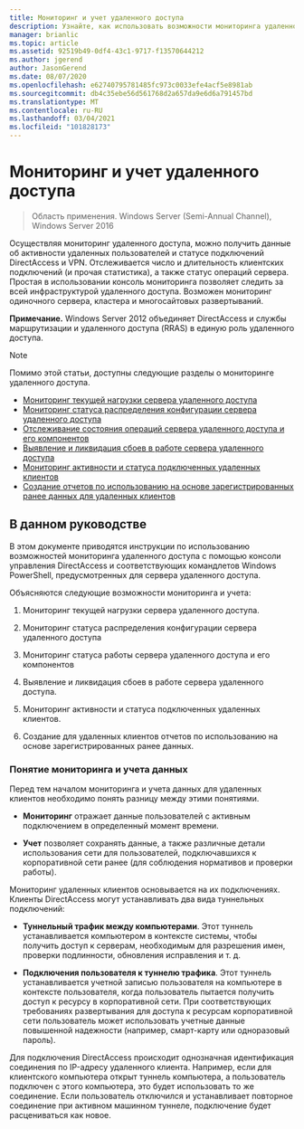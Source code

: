 ```yaml
---
title: Мониторинг и учет удаленного доступа
description: Узнайте, как использовать возможности мониторинга удаленного доступа с помощью консоли управления DirectAccess и соответствующих командлетов Windows PowerShell.
manager: brianlic
ms.topic: article
ms.assetid: 92519b49-0df4-43c1-9717-f13570644212
ms.author: jgerend
author: JasonGerend
ms.date: 08/07/2020
ms.openlocfilehash: e62740795781485fc973c0033efe4acf5e8981ab
ms.sourcegitcommit: db4c35ebe56d561768d2a657da9e6d6a791457bd
ms.translationtype: MT
ms.contentlocale: ru-RU
ms.lasthandoff: 03/04/2021
ms.locfileid: "101828173"
---
```

# <a name="use-remote-access-monitoring-and-accounting"></a>Мониторинг и учет удаленного доступа

>Область применения. Windows Server (Semi-Annual Channel), Windows Server 2016

Осуществляя мониторинг удаленного доступа, можно получить данные об активности удаленных пользователей и статусе подключений DirectAccess и VPN. Отслеживается число и длительность клиентских подключений (и прочая статистика), а также статус операций сервера. Простая в использовании консоль мониторинга позволяет следить за всей инфраструктурой удаленного доступа. Возможен мониторинг одиночного сервера, кластера и многосайтовых развертываний.

**Примечание.** Windows Server 2012 объединяет DirectAccess и службы маршрутизации и удаленного доступа (RRAS) в единую роль удаленного доступа.

> [!NOTE]
> Помимо этой статьи, доступны следующие разделы о мониторинге удаленного доступа.
>
> -   [Мониторинг текущей нагрузки сервера удаленного доступа](Monitor-the-existing-load-on-the-Remote-Access-server.md)
> -   [Мониторинг статуса распределения конфигурации сервера удаленного доступа](Monitor-the-configuration-distribution-status-of-the-Remote-Access-server.md)
> -   [Отслеживание состояния операций сервера удаленного доступа и его компонентов](Monitor-the-operations-status-of-the-Remote-Access-server-and-its-components.md)
> -   [Выявление и ликвидация сбоев в работе сервера удаленного доступа](Identify-and-resolve-Remote-Access-server-operations-problems.md)
> -   [Мониторинг активности и статуса подключенных удаленных клиентов](Monitor-connected-remote-clients-for-activity-and-status.md)
> -   [Создание отчетов по использованию на основе зарегистрированных ранее данных для удаленных клиентов](Generate-a-usage-report-for-remote-clients-using-historical-data.md)

## <a name="in-this-guide"></a>В данном руководстве
В этом документе приводятся инструкции по использованию возможностей мониторинга удаленного доступа с помощью консоли управления DirectAccess и соответствующих командлетов Windows PowerShell, предусмотренных для сервера удаленного доступа.

Объясняются следующие возможности мониторинга и учета:

1.  Мониторинг текущей нагрузки сервера удаленного доступа.

2.  Мониторинг статуса распределения конфигурации сервера удаленного доступа

3.  Мониторинг статуса работы сервера удаленного доступа и его компонентов

4.  Выявление и ликвидация сбоев в работе сервера удаленного доступа.

5.  Мониторинг активности и статуса подключенных удаленных клиентов.

6.  Создание для удаленных клиентов отчетов по использованию на основе зарегистрированных ранее данных.

### <a name="understand-monitoring-and-accounting"></a>Понятие мониторинга и учета данных
Перед тем началом мониторинга и учета данных для удаленных клиентов необходимо понять разницу между этими понятиями.

-   **Мониторинг** отражает данные пользователей с активным подключением в определенный момент времени.

-   **Учет** позволяет сохранять данные, а также различные детали использования сети для пользователей, подключавшихся к корпоративной сети ранее (для соблюдения нормативов и проверки работы).

Мониторинг удаленных клиентов основывается на их подключениях. Клиенты DirectAccess могут устанавливать два вида туннельных подключений:

-   **Туннельный трафик между компьютерами**. Этот туннель устанавливается компьютером в контексте системы, чтобы получить доступ к серверам, необходимым для разрешения имен, проверки подлинности, обновления исправления и т. д.

-   **Подключения пользователя к туннелю трафика**. Этот туннель устанавливается учетной записью пользователя на компьютере в контексте пользователя, когда пользователь пытается получить доступ к ресурсу в корпоративной сети. При соответствующих требованиях развертывания для доступа к ресурсам корпоративной сети пользователь может использовать учетные данные повышенной надежности (например, смарт-карту или одноразовый пароль).

Для подключения DirectAccess происходит однозначная идентификация соединения по IP-адресу удаленного клиента. Например, если для клиентского компьютера открыт туннель компьютера, а пользователь подключен с этого компьютера, это будет использовать то же соединение. Если пользователь отключился и устанавливает повторное соединение при активном машинном туннеле, подключение будет расцениваться как новое.



